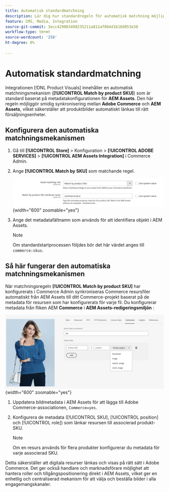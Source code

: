 ```yaml
---
title: Automatisk standardmatchning
description: Lär dig hur standardregeln för automatisk matchning möjliggör smidig synkronisering mellan Adobe Commerce och produktvisualer, vilket säkerställer att resurser automatiskt länkas till rätt försäljningsenheter.
feature: CMS, Media, Integration
source-git-commit: 3ecc429003490235211a812af064d1b10d053e38
workflow-type: tm+mt
source-wordcount: '258'
ht-degree: 0%

---
```



# Automatisk standardmatchning

Integrationen [!DNL Product Visuals] innehåller en automatisk matchningsmekanism (**[!UICONTROL Match by product SKU]**) som är standard baserat på metadatakonfigurationen för **AEM Assets**. Den här regeln möjliggör smidig synkronisering mellan **Adobe Commerce** och **AEM Assets**, vilket säkerställer att produktbilder automatiskt länkas till rätt försäljningsenheter.


## Konfigurera den automatiska matchningsmekanismen

1. Gå till **[!UICONTROL Store]** > Konfiguration > **[!UICONTROL ADOBE SERVICES]** > **[!UICONTROL AEM Assets Integration]** i Commerce Admin.

1. Ange **[!UICONTROL Match by SKU]** som matchande regel.

   ![standardregel för automatisk matchning](../assets/ootb-matching-rule.png){width="600" zoomable="yes"}

1. Ange det metadatafältnamn som används för att identifiera objekt i AEM Assets.

   >[!NOTE]
   >
   > Om standardstartprocessen följdes bör det här värdet anges till `commerce:skus`.

## Så här fungerar den automatiska matchningsmekanismen

När matchningsregeln **[!UICONTROL Match by product SKU]** har konfigurerats i Commerce Admin synkroniseras Commerce resursfiler automatiskt från AEM Assets till ditt Commerce-projekt baserat på de metadata för resursen som har konfigurerats för varje fil. Du konfigurerar metadata från fliken AEM **Commerce** i **AEM Assets-redigeringsmiljön** :

![Exempelmetadata](../assets/example-metadata.png){width="600" zoomable="yes"}

1. Uppdatera bildmetadata i AEM Assets för att lägga till Adobe Commerce-associationen, `Commerce=yes`.

1. Konfigurera de metadata ([!UICONTROL SKU], [!UICONTROL position] och [!UICONTROL role]) som länkar resursen till associerad produkt-SKU.

   >[!NOTE]
   >
   > Om en resurs används för flera produkter konfigurerar du metadata för varje associerad SKU.

Detta säkerställer att digitala resurser länkas och visas på rätt sätt i Adobe Commerce. Det ger också handlare och marknadsförare möjlighet att hantera roller och tillgångspositionering direkt i AEM Assets, vilket ger en enhetlig och centraliserad mekanism för att välja och beställa bilder i alla engagemangskanaler.
